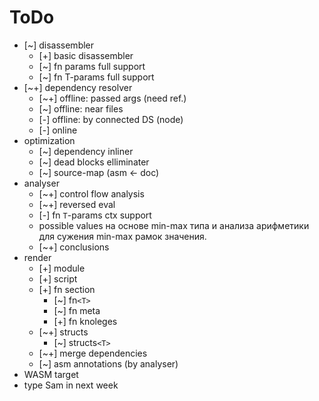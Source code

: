 # ToDo

- [~] disassembler
	- [+] basic disassembler
	- [~] fn params full support
	- [~] fn T-params full support
- [~+] dependency resolver
	- [~+] offline: passed args (need ref.)
	- [~] offline: near files
	- [-] offline: by connected DS (node)
	- [-] online
- optimization
	- [~] dependency inliner
	- [~] dead blocks elliminater
	- [~] source-map (asm \<- doc)
- analyser
	- [~+] control flow analysis
	- [~+] reversed eval
	- [-] fn `T`-params ctx support
	- possible values на основе min-max типа и анализа арифметики для сужения min-max рамок значения.
	- [~+] conclusions
- render
	- [+] module
	- [+] script
	- [+] fn section
		- [~] fn`<T>`
		- [~] fn meta
		- [+] fn knoleges
	- [~+] structs
		- [~] structs`<T>`
	- [~+] merge dependencies
	- [~] asm annotations (by analyser)
- WASM target
- type Sam in next week
